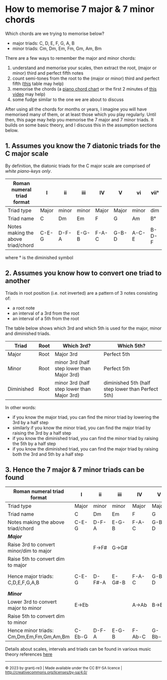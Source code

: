 # How to memorise 7 major & 7 minor chords

Which chords are we trying to memorise below?

- major triads: C, D, E, F, G, A, B
- minor triads: Cm, Dm, Em, Fm, Gm, Am, Bm

There are a few ways to remember the major and minor chords:

1. understand and memorise your scales, then extract the root, (major or minor)
   third and perfect fifth notes
1. count semi-tones from the root to the (major or minor) third and perfect fifth
   ([this](assets/musicIntervalTable.pdf) table may help)
1. memorise the chords (a [piano chord chart](../piano/Links_PianoChordCharts.md) or
   the first 2 minutes of [this video](https://www.youtube.com/watch?v=tKBvcyYXt4o) may help)
1. some fudge similar to the one we are about to discuss

After using all the chords for months or years, I imagine you will have memorised
many of them, or at least those which you play regularly. Until then, this page may
help you memorise the 7 major and 7 minor triads. It builds on some basic theory,
and I discuss this in the assumption sections below.


## 1. Assumes you know the 7 diatonic triads for the C major scale

By definition, the diatonic triads for the C major scale are comprised of *white piano-keys only*.

Roman numeral triad format                | I           | ii          | iii         | IV          | V           | vi          | vii°
------------------------------------------|-------------|-------------|-------------|-------------|-------------|-------------|------
Triad type                                | Major       | minor       | minor       | Major       | Major       | minor       | dim
Triad name                                | C           | Dm          | Em          | F           | G           | Am          | B°
Notes making the above triad/chord        | C-E-G       | D-F-A       | E-G-B       | F-A-C       | G-B-D       | A-C-E       | B-D-F

where ° is the diminished symbol


## 2. Assumes you know how to convert one triad to another

Triads in root position (i.e. not inverted) are a pattern of 3 notes consisting of:

- a root note
- an interval of a 3rd from the root
- an interval of a 5th from the root

The table below shows which 3rd and which 5th is used for the major, minor and diminished triads.

Triad      | Root | Which 3rd?                                 | Which 5th?
-----------|------|--------------------------------------------|--------------------------------------------------
Major      | Root | Major 3rd                                  | Perfect 5th
Minor      | Root | minor 3rd (half step lower than Major 3rd) | Perfect 5th
Diminished | Root | minor 3rd (half step lower than Major 3rd) | diminished 5th (half step lower than Perfect 5th)

In other words:

- if you know the major triad, you can find the minor triad by lowering the 3rd by a half step
- similarly if you know the minor triad, you can find the major triad by raising the 3rd by a half step
- if you know the diminished triad, you can find the minor triad by raising the 5th by a half step
- if you know the diminished triad, you can find the major triad by raising both the 3rd and 5th by a half step


## 3. Hence the 7 major & 7 minor triads can be found

Roman numeral triad format                | I           | ii          | iii         | IV          | V           | vi          | vii°
------------------------------------------|-------------|-------------|-------------|-------------|-------------|-------------|------
Triad type                                | Major       | minor       | minor       | Major       | Major       | minor       | dim
Triad name                                | C           | Dm          | Em          | F           | G           | Am          | B°
Notes making the above triad/chord        | C-E-G       | D-F-A       | E-G-B       | F-A-C       | G-B-D       | A-C-E       | B-D-F
***Major***                               |             |             |             |             |             |             |
Raise 3rd to convert minor/dim to major   |             | F→F#        | G→G#        |             |             | C→C#        | D→D#
Raise 5th to convert dim to major         |             |             |             |             |             |             | F→F#
Hence major triads: C,D,E,F,G,A,B         | C-E-G       | D-F#-A      | E-G#-B      | F-A-C       | G-B-D       | A-C#-E      | B-D#-F#
***Minor***                               |             |             |             |             |             |             |
Lower 3rd to convert major to minor       | E→Eb        |             |             | A→Ab        | B→Bb        |             |
Raise 5th to convert dim to minor         |             |             |             |             |             |             | F→F#
Hence minor triads: Cm,Dm,Em,Fm,Gm,Am,Bm  | C-Eb-G      | D-F-A       | E-G-B       | F-Ab-C      | G-Bb-D      | A-C-E       | B-D-F#


Details about scales, intervals and triads can be found in various music theory references [here](Links_MusicTheory.md)

---

<small>© 2023 by grantj-re3 | Made available under the CC BY-SA licence | http://creativecommons.org/licenses/by-sa/4.0/</small>

